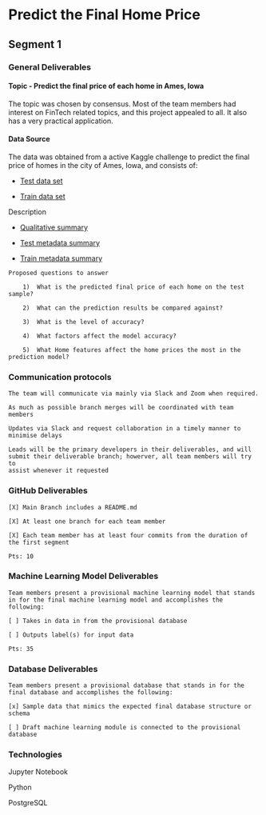 # Predict the Final Home Price

## Segment 1

### General Deliverables

#### Topic - Predict the final price of each home in Ames, Iowa

The topic was chosen by consensus. Most of the team members had interest on FinTech related topics, and this project appealed to all. It also has a very practical application.

#### Data Source

The data was obtained from a active Kaggle challenge to predict the final price of homes in the city of Ames, Iowa, and consists of:

   - [Test data set](https://github.com/serpaulus/Final_Project/blob/main/Data_Sets/test.csv)

   - [Train data set](https://github.com/serpaulus/Final_Project/blob/main/Data_Sets/train.csv)

Description

   - [Qualitative summary](https://github.com/serpaulus/Final_Project/blob/main/Data_Sets/kaggle_data_description.txt)

   - [Test metadata summary](https://github.com/serpaulus/Final_Project/blob/main/Data_Sets/tst_desc.csv)

   - [Train metadata summary]()

 
   
    
    Proposed questions to answer 
    
        1)	What is the predicted final price of each home on the test sample?

        2)	What can the prediction results be compared against?

        3)	What is the level of accuracy?

        4)	What factors affect the model accuracy?

        5)	What Home features affect the home prices the most in the prediction model?


  ### Communication protocols
  
    The team will communicate via mainly via Slack and Zoom when required. 
    
    As much as possible branch merges will be coordinated with team members
    
    Updates via Slack and request collaboration in a timely manner to minimise delays 
    
    Leads will be the primary developers in their deliverables, and will submit their deliverable branch; howerver, all team members will try to 
    assist whenever it requested
        
    
 ### GitHub Deliverables 
     
    [X] Main Branch includes a README.md
    
    [X] At least one branch for each team member
    
    [X] Each team member has at least four commits from the duration of the first segment
    
    Pts: 10
    
 ### Machine Learning Model Deliverables
 

    Team members present a provisional machine learning model that stands in for the final machine learning model and accomplishes the following:
 
    [ ] Takes in data in from the provisional database
    
    [ ] Outputs label(s) for input data
    
    Pts: 35

### Database Deliverables


    Team members present a provisional database that stands in for the final database and accomplishes the following: 
 
    [x] Sample data that mimics the expected final database structure or schema

    [ ] Draft machine learning module is connected to the provisional database 
    

### Technologies

Jupyter Notebook

Python

PostgreSQL




    
    
 



    
    

  
    
    

    
    

    

